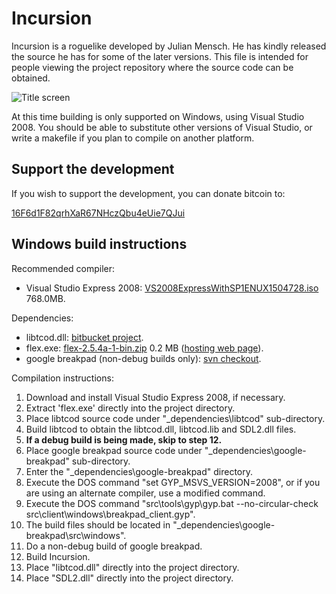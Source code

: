 Incursion
=========

Incursion is a roguelike developed by Julian Mensch.  He has kindly released the source he has for some of the later versions.  This file is intended for people viewing the project repository where the source code can be obtained.

![Title screen](https://bytebucket.org/rmtew/incursion-roguelike/raw/4f6afc9cc3235a56a584510e53804c3df061f936/0.9.6H/title-screen.png)

At this time building is only supported on Windows, using Visual Studio 2008.  You should be able to substitute other versions of Visual Studio, or write a makefile if you plan to compile on another platform.

Support the development
-----------------------

If you wish to support the development, you can donate bitcoin to:

  [16F6d1F82qrhXaR67NHczQbu4eUie7QJui](https://blockchain.info/address/16F6d1F82qrhXaR67NHczQbu4eUie7QJui)

Windows build instructions
--------------------------

Recommended compiler:

  * Visual Studio Express 2008: [VS2008ExpressWithSP1ENUX1504728.iso](http://download.microsoft.com/download/E/8/E/E8EEB394-7F42-4963-A2D8-29559B738298/VS2008ExpressWithSP1ENUX1504728.iso) 768.0MB.

Dependencies:

  * libtcod.dll: [bitbucket project](https://bitbucket.org/jice/libtcod).
  * flex.exe: [flex-2.5.4a-1-bin.zip](http://gnuwin32.sourceforge.net/downlinks/flex-bin-zip.php) 0.2 MB ([hosting web page](http://gnuwin32.sourceforge.net/packages/flex.htm)).
  * google breakpad (non-debug builds only):  [svn checkout](https://code.google.com/p/google-breakpad/).

Compilation instructions:

  1. Download and install Visual Studio Express 2008, if necessary.
  2. Extract 'flex.exe' directly into the project directory.
  3. Place libtcod source code under "_dependencies\libtcod" sub-directory.
  4. Build libtcod to obtain the libtcod.dll, libtcod.lib and SDL2.dll files.
  5. **If a debug build is being made, skip to step 12.**
  6. Place google breakpad source code under "_dependencies\google-breakpad" sub-directory.
  7. Enter the "_dependencies\google-breakpad" directory.
  8. Execute the DOS command "set GYP_MSVS_VERSION=2008", or if you are using an alternate compiler, use a modified command.
  9. Execute the DOS command "src\tools\gyp\gyp.bat --no-circular-check  src\client\windows\breakpad_client.gyp".
  10. The build files should be located in "_dependencies\google-breakpad\src\windows".
  11. Do a non-debug build of google breakpad.
  12. Build Incursion.
  13. Place "libtcod.dll" directly into the project directory.
  14. Place "SDL2.dll" directly into the project directory.
